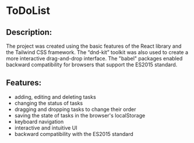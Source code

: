 # ToDoList

## Description:
The project was created using the basic features of the React library and the Tailwind CSS framework.
The “dnd-kit” toolkit was also used to create a more interactive drag-and-drop interface.
The "babel" packages enabled backward compatibility for browsers that support the ES2015 standard.

## Features:
- adding, editing and deleting tasks
- changing the status of tasks
- dragging and dropping tasks to change their order
- saving the state of tasks in the browser's localStorage
- keyboard navigation
- interactive and intuitive UI
- backward compatibility with the ES2015 standard